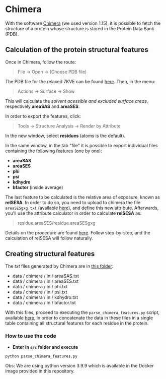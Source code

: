 # **Chimera**

With the software [Chimera](https://www.cgl.ucsf.edu/Outreach/Tutorials/GettingStarted.html) (we used version 1.15), it is possible to fetch the structure of a protein whose structure is stored in the Protein Data Bank (PDB).

## **Calculation of the protein structural features**

Once in Chimera, follow the route:

> File -> Open -> (Choose PDB file)

The PDB file for the relaxed 7KVE can be found [here](./data/7KVE_relaxed.pdb). Then, in the menu:

> Actions -> Surface -> Show

This will calculate the *solvent acessible and excluded surface areas*, respectively **areaSAS** and **areaSES**.

<!-- !!!!!!!!!!!!!! TO-DO:<center><img src="figures/surface_diagram.png" width=500px/></center>
 -->
 
In order to export the features, click: 

> Tools -> Structure Analysis -> Render by Attribute

In the new window, select **residues** (atoms is the default). 

In the same window, in the tab "file" it is possible to export individual files containing the following features (one by one):

- **areaSAS** 
- **areaSES**
- **phi**
- **psi**
- **kdhydro**
- **bfactor** (inside average)

The last feature to be calculated is the relative area of exposure, known as **relSESA**. In order to do so, you need to upload to chimera the file `areaSESgxg.txt` (available [here](./data/chimera/auxiliar/areaSESgxg.txt)), and define this new attribute. Afterwards, you'll use the attribute calculator in order to calculate **relSESA** as:

> residue.areaSES/residue.areaSESgxg

Details on the procedure are found [here](http://www.rbvi.ucsf.edu/chimera/docs/UsersGuide/surfnorm.html). Follow step-by-step, and the calculation of relSESA will follow naturally.

## **Creating structural features**

The *txt* files generated by Chimera are in [this folder](./data/chimera/in/):

- data / chimera / in / areaSAS.txt
- data / chimera / in / areaSES.txt
- data / chimera / in / phi.txt
- data / chimera / in / psi.txt
- data / chimera / in / kdhydro.txt
- data / chimera / in / bfactor.txt

With this files, proceed to executing the ```parse_chimera_features.py``` script, available [here](.src/parse_chimera_features), in order to concatenate the data in these files in a single table containing all structural features for each residue in the protein.

### **How to use the code**

- **Enter in `src` folder and execute**
```shell
python parse_chimera_features.py
```
Obs: We are using python version 3.9.9 which is available in the Docker image provided in this repository. 

<!-- All the *txt* files produced by Chimera are already in the Docker image. -->
